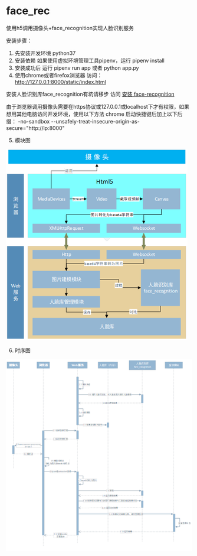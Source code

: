 # face_rec
使用h5调用摄像头+face_recognition实现人脸识别服务

安装步骤：
1. 先安装开发环境 python37
2. 安装依赖 如果使用虚拟环境管理工具pipenv，运行 pipenv install 
3. 安装成功后 运行 pipenv run app 或者 python app.py
4. 使用chrome或者firefox浏览器 访问：http://127.0.0.1:8000/static/index.html

安装人脸识别库face_recognition有坑请移步 访问 [安装 face-recognition](https://github.com/James-Nie/face_rec/blob/master/README1.md)



由于浏览器调用摄像头需要在https协议或127.0.0.1或localhost下才有权限，如果想用其他电脑访问开发环境，使用以下方法
chrome 启动快捷键后加上以下后缀：
-no-sandbox --unsafely-treat-insecure-origin-as-secure="http://ip:8000"

5. 模块图
<img src="./public/架构图.PNG">

6. 时序图

<img src="./public/时序图.PNG">
